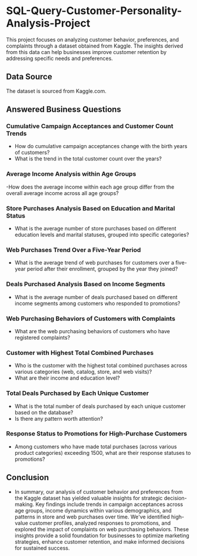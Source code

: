 # SQL-Query-Customer-Personality-Analysis-Project

This project focuses on analyzing customer behavior, preferences, and complaints through a dataset obtained from Kaggle. The insights derived from this data can help businesses improve customer retention by addressing specific needs and preferences.

## Data Source 
The dataset is sourced from Kaggle.com.

## Answered Business Questions

### Cumulative Campaign Acceptances and Customer Count Trends
- How do cumulative campaign acceptances change with the birth years of customers?
- What is the trend in the total customer count over the years?

### Average Income Analysis within Age Groups
-How does the average income within each age group differ from the overall average income across all age groups?

### Store Purchases Analysis Based on Education and Marital Status
- What is the average number of store purchases based on different education levels and marital statuses, grouped into specific categories?

### Web Purchases Trend Over a Five-Year Period 
- What is the average trend of web purchases for customers over a five-year period after their enrollment, grouped by the year they joined?

### Deals Purchased Analysis Based on Income Segments
- What is the average number of deals purchased based on different income segments among customers who responded to promotions?

### Web Purchasing Behaviors of Customers with Complaints
- What are the web purchasing behaviors of customers who have registered complaints?

### Customer with Highest Total Combined Purchases
- Who is the customer with the highest total combined purchases across various categories (web, catalog, store, and web visits)?
- What are their income and education level?

### Total Deals Purchased by Each Unique Customer
- What is the total number of deals purchased by each unique customer based on the database?
- Is there any pattern worth attention?
 
 ### Response Status to Promotions for High-Purchase Customers
- Among customers who have made total purchases (across various product categories) exceeding 1500, what are their response statuses to promotions?

## Conclusion

- In summary, our analysis of customer behavior and preferences from the Kaggle dataset has yielded valuable insights for strategic decision-making. Key findings include trends in campaign acceptances across age groups, income dynamics within various demographics, and patterns in store and web purchases over time. We've identified high-value customer profiles, analyzed responses to promotions, and explored the impact of complaints on web purchasing behaviors. These insights provide a solid foundation for businesses to optimize marketing strategies, enhance customer retention, and make informed decisions for sustained success.





